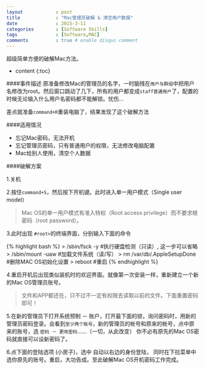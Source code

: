 ```yaml
---
layout            : post
title             : "Mac管理员破解 & 清空用户数据"
date              : 2015-3-11
categories        : [Software Skills]
tags              : [Software,MAC]
comments          : true # enable disqus comment
---
```


超级简单方便的破解Mac方法。

* content
{:toc}

####事件描述
原准备修改Mac的管理员的名字，一时脑残在`用户与群组`中把用户名修改为root。然后窗口跳动了几下，所有的用户都变成`staff普通用户`了，配置的时候无论输入什么用户名密码都不能解锁。忧伤...

差点就准备`command+R`重装电脑了，结果发现了这个破解方法

####适用情况

 - 忘记Mac密码，无法开机
 - 忘记管理员密码，只有普通用户的权限，无法修改电脑配置
 - Mac给别人使用，清空个人数据

####破解方案

1.关机

2.按住`command+S`，然后按下开机键。此时进入单一用户模式（Single user model）
 
 >Mac OS的单一用户模式有准入特权（Root access privilege）而不要求根密码（root password）。

3.此时出现 `#root>`的终端界面，分别输入下面的命令
 
{% highlight bash %}
    > /sbin/fsck -y                #执行硬盘检测（只读）, 这一步可以省略
    > /sbin/mount -uaw             #加载文件系统（读/写）
    > rm /var/db/.AppleSetupDone   #删除MAC OS初始化设置
    > reboot                       #重启
{% endhighlight %}

4.重启开机后出现类似装机时的欢迎界面。就像第一次安装一样，重新建立一个新的Mac OS管理员账号。
 
 >文件和APP都还在，只不过不一定有权限去读取以前的文件。下面重置密码即可！

5.在新的管理员下打开系统预制 － 账户，打开最下面的锁，询问密码时，用新的管理员密码登录。会看到`至少两个账号`，新的管理员的帐号和原来的帐号，点中原来的账号，选 `密码 － 更改密码`……（一切，从此改变） 你不必有原先的Mac OS密码就直接可以设新密码了。

6.点下面的登陆选项 (小房子)，选中 自动以右边的身份登陆， 同时在下拉菜单中选你原先的账号。重启，大功告成。至此破解Mac OS开机密码工作完成。